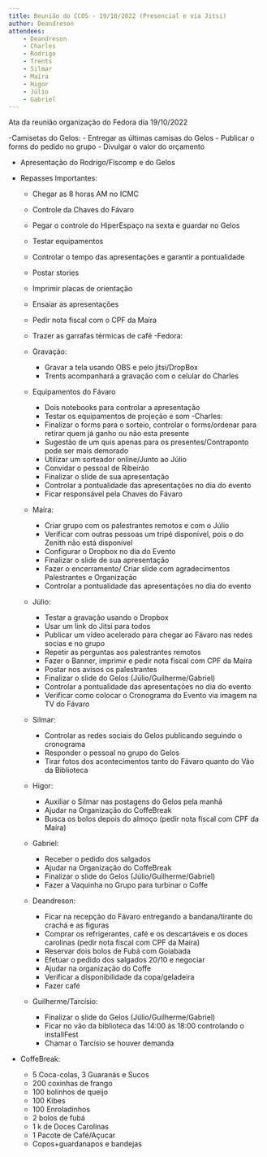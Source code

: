 ```yaml
---
title: Reunião do CCOS - 19/10/2022 (Presencial e via Jitsi)
author: Deandreson
attendees:
    - Deandreson
    - Charles
    - Rodrigo
    - Trents
    - Silmar
    - Maíra
    - Higor
    - Júlio
    - Gabriel
---
```


Ata da reunião organização do Fedora dia 19/10/2022

-Camisetas do Gelos:
    - Entregar as últimas camisas do Gelos
    - Publicar o forms do pedido no grupo
    - Divulgar o valor do orçamento
- Apresentação do Rodrigo/Fiscomp e do Gelos

- Repasses Importantes:
    - Chegar as 8 horas AM no ICMC
    - Controle da Chaves do Fávaro
    - Pegar o controle do HiperEspaço na sexta e guardar no Gelos
    - Testar equipamentos
    - Controlar o tempo das apresentações e garantir a pontualidade
    - Postar stories
    - Imprimir placas de orientação
    - Ensaiar as apresentações
    - Pedir nota fiscal com o CPF da Maíra
    - Trazer as garrafas térmicas de café
-Fedora:
    - Gravação:
        - Gravar a tela usando  OBS e pelo jitsi/DropBox
        - Trents acompanhará a gravação com o celular do Charles       
    
    - Equipamentos do Fávaro
        - Dois notebooks para controlar a apresentação
        - Testar os equipamentos de projeção e som
    -Charles:
    	- Finalizar o forms para o sorteio, controlar o forms/ordenar para retirar quem já ganho ou não esta presente
        - Sugestão de um quis apenas para os presentes/Contraponto pode ser mais demorado
        - Utilizar um sorteador online/Junto ao Júlio
        - Convidar o pessoal de Ribeirão
        - Finalizar o slide de sua apresentação
        - Controlar a pontualidade das apresentações no dia do evento
        - Ficar responsável pela Chaves do Fávaro
    - Maíra:
        - Criar grupo com os palestrantes remotos e com o Júlio
        - Verificar com outras pessoas um tripé disponível, pois o do Zenith não está disponível
        - Configurar o Dropbox no dia do Evento
        - Finalizar o slide de sua apresentação
        - Fazer o encerramento/ Criar slide com agradecimentos Palestrantes e Organização
        - Controlar a pontualidade das apresentações no dia do evento
    - Júlio:
    	- Testar a gravação usando o Dropbox
        - Usar um link do Jitsi para todos
        - Publicar um vídeo acelerado para chegar ao Fávaro nas redes socias e no grupo
        - Repetir as perguntas aos palestrantes remotos
        - Fazer o Banner, imprimir e pedir nota fiscal com CPF da Maíra
        - Postar nos avisos os palestrantes
        - Finalizar o slide do Gelos (Júlio/Guilherme/Gabriel)
        - Controlar a pontualidade das apresentações no dia do evento
        - Verificar como colocar o Cronograma do Evento via imagem na TV do Fávaro
    - Silmar:
    	- Controlar as redes sociais do Gelos publicando seguindo o cronograma
    	- Responder o pessoal no grupo do Gelos
    	- Tirar fotos dos acontecimentos tanto do Fávaro quanto do Vão da Biblioteca
    - Higor:
    	- Auxiliar o Silmar nas postagens do Gelos pela manhã
    	- Ajudar na Organização do CoffeBreak
    	- Busca os bolos depois do almoço (pedir nota fiscal com CPF da Maíra)
    	
    - Gabriel:
    	- Receber o pedido dos salgados 
    	- Ajudar na Organização do CoffeBreak
    	- Finalizar o slide do Gelos (Júlio/Guilherme/Gabriel)
    	- Fazer a Vaquinha no Grupo para turbinar o Coffe
    - Deandreson:
        - Ficar na recepção do Fávaro entregando a bandana/tirante do crachá e as figuras
        - Comprar os refrigerantes, café e os descartáveis e os doces carolinas (pedir nota fiscal com CPF da Maíra)
        - Reservar dois bolos de Fubá com Goiabada
        - Efetuar o pedido dos salgados 20/10 e negociar
        - Ajudar na organização do Coffe
        - Verificar a disponibilidade da copa/geladeira
        - Fazer café
    - Guilherme/Tarcísio:
    	- Finalizar o slide do Gelos (Júlio/Guilherme/Gabriel)
    	- Ficar no vão da biblioteca das 14:00 às 18:00 controlando o installFest
    	- Chamar o Tarcísio se houver demanda
  	
- CoffeBreak:
    - 5 Coca-colas, 3 Guaranás e Sucos
    - 200 coxinhas de frango
    - 100 bolinhos de queijo
    - 100 Kibes
    - 100 Enroladinhos
    - 2 bolos de fubá
    - 1 k de Doces Carolinas
    - 1 Pacote de Café/Açucar
    - Copos+guardanapos e bandejas
